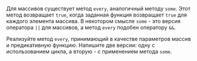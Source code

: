 Для массивов существует метод `every`, аналогичный методу `some`. Этот ме­тод возвращает `true`, когда заданная функция возвращает `true` для каждого элемента массива. В некотором смысле `some` - это версия оператора `||` для массивов, а метод `every` подобен оператору `&&`.

Реализуйте метод `every`, принимающий в качестве параметров массив и пре­дикативную функцию. Напишите две версии: одну с использованием цикла, а вторую - с применением метода `some`.